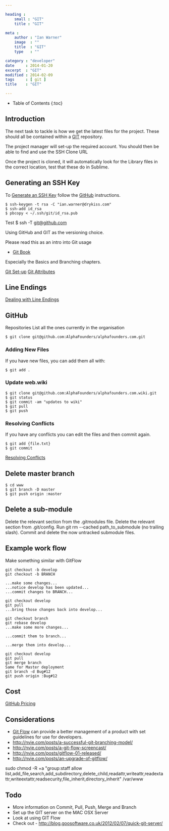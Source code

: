```yaml
---

heading :
    small : "GIT"
    title : "GIT"

meta :
    author : "Ian Warner"
    image  : ""
    title  : "GIT"
    type   : ""

category : "developer"
date     : 2014-01-20
excerpt  : "GIT"
modified : 2014-02-09
tags     : [ git ]
title    : "GIT"

---
```


* Table of Contents
{:toc}

## Introduction

The next task to tackle is how we get the latest files for the project. These
should all be contained within a [GIT][] repository.

The project manager will set-up the required account. You should then be able to
find and use the SSH Clone URL

Once the project is cloned, it will automatically look for the Library files
in the correct location, test that these do in Sublime.

## Generating an SSH Key

To [Generate an SSH Key][] follow the [GitHub][] instructions.

    $ ssh-keygen -t rsa -C "ian.warner@drykiss.com"
    $ ssh-add id_rsa
    $ pbcopy < ~/.ssh/git/id_rsa.pub

Test
    $ ssh -T git@github.com

Using GitHub and GIT as the versioning choice.

Please read this as an intro into Git usage

* [Git Book](http://git-scm.com/book)

Especially the Basics and Branching chapters.

[Git Set-up](http://git-scm.com/book/en/Getting-Started-First-Time-Git-Setup)
[Git Attributes](http://git-scm.com/docs/gitattributes#_checking-out_and_checking-in)

## Line Endings

[Dealing with Line Endings](https://help.github.com/articles/dealing-with-line-endings)

## GitHub

Repositories
List all the ones currently in the organisation

    $ git clone git@github.com:AlphaFounders/alphafounders.com.git

### Adding New Files

If you have new files, you can add them all with:

    $ git add .

### Update web.wiki

    $ git clone git@github.com:AlphaFounders/alphafounders.com.wiki.git
    $ git status
    $ git commit -am "updates to wiki"
    $ git pull
    $ git push

### Resolving Conflicts

If you have any conflicts you can edit the files and then commit again.

    $ git add {file.txt}
    $ git commit

[Resolving Conflicts](http://www.kernel.org/pub/software/scm/git/docs/v1.7.3/user-manual.html#resolving-a-merge.)

## Delete master branch
    $ cd www
    $ git branch -D master
    $ git push origin :master

## Delete a sub-module
Delete the relevant section from the .gitmodules file.
Delete the relevant section from .git/config.
Run git rm --cached path_to_submodule (no trailing slash).
Commit and delete the now untracked submodule files.

## Example work flow

Make something similar with GitFlow

    git checkout -b develop
    git checkout -b BRANCH

    ...make some changes...
    ...notice develop has been updated...
    ...commit changes to BRANCH...

    git checkout develop
    git pull
    ...bring those changes back into develop...

    git checkout branch
    git rebase develop
    ...make some more changes...

    ...commit them to branch...

    ...merge them into develop...

    git checkout develop
    git pull
    git merge branch
    Same for Master deployment
    git branch -d Bug#12
    git push origin :Bug#12

## Cost

[GitHub Pricing](https://github.com/plans)

## Considerations

* [Git Flow](https://github.com/nvie/gitflow) can provide a better management of a product with set
  guidelines for use for developers.
* http://nvie.com/posts/a-successful-git-branching-model/
* http://nvie.com/posts/a-git-flow-screencast/
* http://nvie.com/posts/gitflow-01-released/
* http://nvie.com/posts/an-upgrade-of-gitflow/

sudo chmod -R +a "group:staff allow list,add_file,search,add_subdirectory,delete_child,readattr,writeattr,readextattr,writeextattr,readsecurity,file_inherit,directory_inherit" /var/www

## Todo

* More information on Commit, Pull, Push, Merge and Branch
* Set up the GIT server on the MAC OSX Server
* Look at using GIT Flow
* Check out - http://blog.goosoftware.co.uk/2012/02/07/quick-git-server/

[GitHub]:https://github.com/
[Generate an SSH Key]:https://help.github.com/articles/generating-ssh-keys
[GIT]:http://git-scm.com/